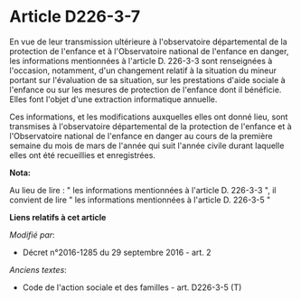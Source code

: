 # Article D226-3-7

En vue de leur transmission ultérieure à l'observatoire départemental de la protection de l'enfance et à l'Observatoire
national de l'enfance en danger, les informations mentionnées à l'article D. 226-3-3 sont renseignées à l'occasion,
notamment, d'un changement relatif à la situation du mineur portant sur l'évaluation de sa situation, sur les prestations
d'aide sociale à l'enfance ou sur les mesures de protection de l'enfance dont il bénéficie. Elles font l'objet d'une
extraction informatique annuelle. 

Ces informations, et les modifications auxquelles elles ont donné lieu, sont transmises à l'observatoire départemental de la
protection de l'enfance et à l'Observatoire national de l'enfance en danger au cours de la première semaine du mois de mars
de l'année qui suit l'année civile durant laquelle elles ont été recueillies et enregistrées.

**Nota:**

Au lieu de lire : " les informations mentionnées à l'article D. 226-3-3  ", il convient de lire " les informations
mentionnées à l'article D.  226-3-5 "

**Liens relatifs à cet article**

_Modifié par_:

  - Décret n°2016-1285 du 29 septembre 2016 - art. 2

_Anciens textes_:

  - Code de l'action sociale et des familles - art. D226-3-5 (T)
